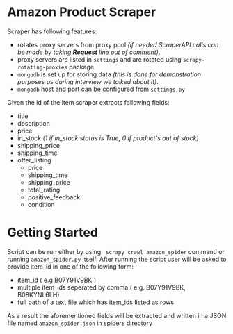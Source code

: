 # Amazon Product Scraper

Scraper has following features:
* rotates proxy servers from proxy pool *(if needed ScraperAPI calls can be made by taking **Request** line out of comment)*.
* proxy servers are listed in `settings` and are rotated using `scrapy-rotating-proxies` package
* `mongodb` is set up for storing data *(this is done for demonstration purposes as during interview we talked about it)*. 
* `mongodb` host and port can be configured from `settings.py`

Given the id of the item scraper extracts following fields:
* title
* description
* price
* in_stock *(1 if in_stock status is True, 0 if product's out of stock)*
* shipping_price
* shipping_time
* offer_listing 
  * price
  * shipping_time
  * shipping_price
  * total_rating
  * positive_feedback
  * condition


# Getting Started

Script can be run either by using ` scrapy crawl amazon_spider` command or running `amazon_spider.py` itself.
After running the script user will be asked to provide item_id in one of the following form:
* item_id ( e.g B07Y91V9BK )
* multiple item_ids seperated by comma ( e.g. B07Y91V9BK, B08KYNL6LH)
* full path of a text file which has item_ids listed as rows

As a result the aforementioned fields will be extracted and written in a JSON file named `amazon_spider.json` in spiders directory
